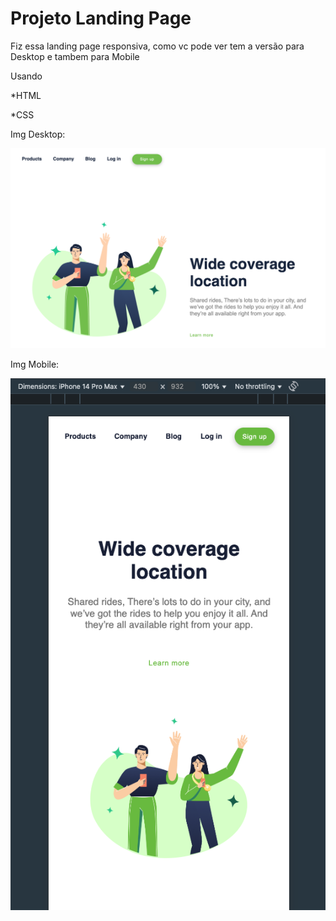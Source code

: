 <h1> Projeto Landing Page</h1>
<p>Fiz essa landing page responsiva, como vc pode ver tem a versão para Desktop e tambem para Mobile</p>
<p>Usando</p>
<p> *HTML </p>
<p> *CSS </p>

<p>Img Desktop: </p>
<img src="https://github.com/paulo2602/Projeto-Wide-coverage-location/blob/master/img/img%20desktop%20wide%20coverage.png?raw=true">


<p> Img Mobile: </p>
<img src="https://github.com/paulo2602/Projeto-Wide-coverage-location/blob/master/img/img%20mobile%20wide%20coverage.png?raw=true">
